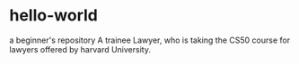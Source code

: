 # hello-world
a beginner's repository
A trainee Lawyer, who is taking the CS50 course for lawyers offered by harvard University.
